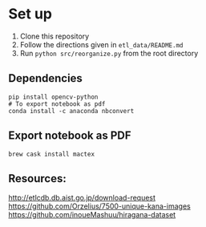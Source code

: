 # Set up

1. Clone this repository
2. Follow the directions given in `etl_data/README.md`
3. Run `python src/reorganize.py` from the root directory



## Dependencies

```
pip install opencv-python
# To export notebook as pdf
conda install -c anaconda nbconvert
```

## Export notebook as PDF

```
brew cask install mactex
```


## Resources:

http://etlcdb.db.aist.go.jp/download-request
https://github.com/Orzelius/7500-unique-kana-images
https://github.com/inoueMashuu/hiragana-dataset

